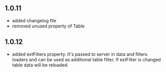 ## 1.0.11
* added changelog file
* removed unused property of Table
## 1.0.12
* added extFilters property. It's passed to server in data and filters loaders and can be used as additional table filter. If extFilter is changed table data will be reloaded.